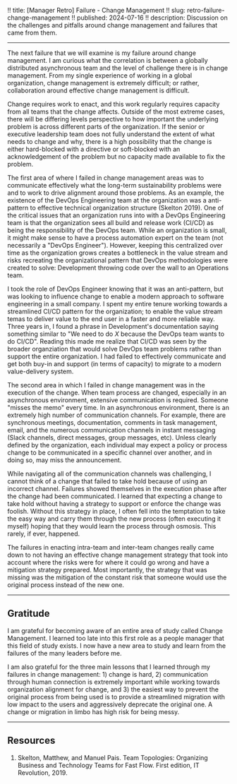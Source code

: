!! title: [Manager Retro] Failure - Change Management
!! slug: retro-failure-change-management
!! published: 2024-07-16
!! description: Discussion on the challenges and pitfalls around change management and failures that came from them.

---

The next failure that we will examine is my failure around change management. I am curious what the
correlation is between a globally distributed asynchronous team and the level of challenge there is
in change management. From my single experience of working in a global organization, change
management is extremely difficult; or rather, collaboration around effective change management is
difficult.

Change requires work to enact, and this work regularly requires capacity from all teams that the
change affects. Outside of the most extreme cases, there will be differing levels perspective to how
important the underlying problem is across different parts of the organization. If the senior or
executive leadership team does not fully understand the extent of what needs to change and why,
there is a high possibility that the change is either hard-blocked with a directive or soft-blocked
with an acknowledgement of the problem but no capacity made available to fix the problem.

The first area of where I failed in change management areas was to communicate effectively what the
long-term sustainability problems were and to work to drive alignment around those problems. As an
example, the existence of the DevOps Engineering team at the organization was a anti-pattern to
effective technical organization structure (Skelton 2019). One of the critical issues that an
organization runs into with a DevOps Engineering team is that the organization sees all build and
release work (CI/CD) as being the responsibility of the DevOps team. While an organization is small,
it might make sense to have a process automation expert on the team (not necessarily a "DevOps
Engineer"). However, keeping this centralized over time as the organization grows creates a
bottleneck in the value stream and risks recreating the organizational pattern that DevOps
methodologies were created to solve: Development throwing code over the wall to an Operations team.

I took the role of DevOps Engineer knowing that it was an anti-pattern, but was looking to influence
change to enable a modern approach to software engineering in a small company. I spent my entire
tenure working towards a streamlined CI/CD pattern for the organization; to enable the value stream
temas to deliver value to the end user in a faster and more reliable way. Three years in, I found a
phrase in Development's documentation saying something similar to "We need to do _X_ because the
DevOps team wants to do CI/CD". Reading this made me realize that CI/CD was seen by the broader
organziation that would solve DevOps team problems rather than support the entire organization. I
had failed to effectively communicate and get both buy-in and support (in terms of capacity) to
migrate to a modern value-delivery system.

The second area in which I failed in change management was in the execution of the change. When team
process are changed, especially in an asynchronous environment, extensive communication is required.
Someone "misses the memo" every time. In an asynchronous environment, there is an extremely high
number of communication channels. For example, there are synchronous meetings, documentation,
comments in task management, email, and the numerous communication channels in instant messaging
(Slack channels, direct messages, group messages, etc). Unless clearly defined by the organization,
each individual may expect a policy or process change to be communicated in a specific channel over 
another, and in doing so, may miss the announcement.

While navigating all of the communication channels was challenging, I cannot think of a change that
failed to take hold because of using an incorrect channel. Failures showed themselves in the
execution phase after the change had been communicated. I learned that expecting a change to take
hold without having a strategy to support or enforce the change was foolish. Without this strategy
in place, I often fell into the temptation to take the easy way and carry them through the new
process (often executing it myself) hoping that they would learn the process through osmosis. This
rarely, if ever, happened.

The failures in enacting intra-team and inter-team changes really came down to not having an
effective change management strategy that took into account where the risks were for where it could
go wrong and have a mitigation strategy prepared. Most importantly, the strategy that was missing
was the mitigation of the constant risk that someone would use the original process instead of the
new one.


---


## Gratitude

I am grateful for becoming aware of an entire area of study called Change Management. I learned too
late into this first role as a people manager that this field of study exists. I now have a new area
to study and learn from the failures of the many leaders before me. 

I am also grateful for the three main lessons that I learned through my failures in change
management: 1) change is hard, 2) communication through human connection is extremely important
while working towards organization alignment for change, and 3) the easiest way to prevent the
original process from being used is to provide a streamlined migration with low impact to the users
and aggressively deprecate the original one. A change or migration in limbo has high risk for being
messy.


---

## Resources

1. Skelton, Matthew, and Manuel Pais. Team Topologies: Organizing Business and Technology Teams for Fast Flow. First edition, IT Revolution, 2019.
